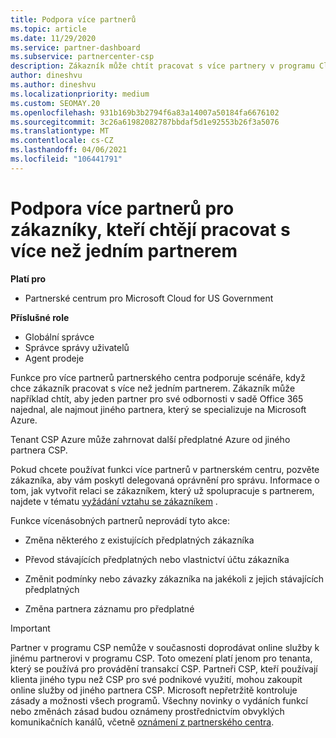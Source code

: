 ```yaml
---
title: Podpora více partnerů
ms.topic: article
ms.date: 11/29/2020
ms.service: partner-dashboard
ms.subservice: partnercenter-csp
description: Zákazník může chtít pracovat s více partnery v programu Cloud Solution Provider, který se specializuje na různé služby.
author: dineshvu
ms.author: dineshvu
ms.localizationpriority: medium
ms.custom: SEOMAY.20
ms.openlocfilehash: 931b169b3b2794f6a83a14007a50184fa6676102
ms.sourcegitcommit: 3c26a61982082787bbdaf5d1e92553b26f3a5076
ms.translationtype: MT
ms.contentlocale: cs-CZ
ms.lasthandoff: 04/06/2021
ms.locfileid: "106441791"
---
```

# <a name="multi-partner-support-for-customers-who-want-to-work-with-more-than-one-partner"></a>Podpora více partnerů pro zákazníky, kteří chtějí pracovat s více než jedním partnerem

**Platí pro**

- Partnerské centrum pro Microsoft Cloud for US Government

**Příslušné role**

- Globální správce
- Správce správy uživatelů
- Agent prodeje

Funkce pro více partnerů partnerského centra podporuje scénáře, když chce zákazník pracovat s více než jedním partnerem. Zákazník může například chtít, aby jeden partner pro své odbornosti v sadě Office 365 najednal, ale najmout jiného partnera, který se specializuje na Microsoft Azure.

Tenant CSP Azure může zahrnovat další předplatné Azure od jiného partnera CSP.

Pokud chcete používat funkci více partnerů v partnerském centru, pozvěte zákazníka, aby vám poskytl delegovaná oprávnění pro správu. Informace o tom, jak vytvořit relaci se zákazníkem, který už spolupracuje s partnerem, najdete v tématu [vyžádání vztahu se zákazníkem](request-a-relationship-with-a-customer.md) .

Funkce vícenásobných partnerů neprovádí tyto akce:

- Změna některého z existujících předplatných zákazníka

- Převod stávajících předplatných nebo vlastnictví účtu zákazníka

- Změnit podmínky nebo závazky zákazníka na jakékoli z jejich stávajících předplatných

- Změna partnera záznamu pro předplatné

> [!IMPORTANT]  
> Partner v programu CSP nemůže v současnosti doprodávat online služby k jinému partnerovi v programu CSP. Toto omezení platí jenom pro tenanta, který se používá pro provádění transakcí CSP. Partneři CSP, kteří používají klienta jiného typu než CSP pro své podnikové využití, mohou zakoupit online služby od jiného partnera CSP. Microsoft nepřetržitě kontroluje zásady a možnosti všech programů. Všechny novinky o vydáních funkcí nebo změnách zásad budou oznámeny prostřednictvím obvyklých komunikačních kanálů, včetně [oznámení z partnerského centra](announcements/index.md).
